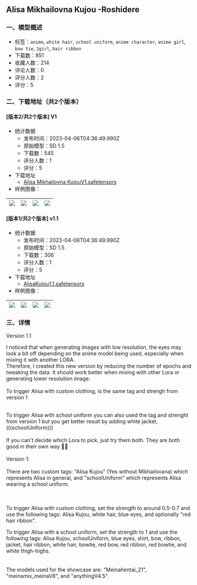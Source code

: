 ## Alisa Mikhailovna Kujou -Roshidere
### 一、模型概述

- 标签：`anime`, `white hair`, `school uniform`, `anime character`, `anime girl`, `bow tie`, `1girl`, `hair ribbon`
- 下载数：851
- 收藏人数：214
- 评论人数：0
- 评分人数：2
- 评分：5

### 二、下载地址（共2个版本）

#### [版本2/共2个版本] V1

- 统计数据
  - 发布时间：2023-04-06T04:36:49.990Z
  - 原始模型：SD 1.5
  - 下载数：545
  - 评分人数：1
  - 评分：5
- 下载地址
  - [Alisa Mikhailovna KujouV1.safetensors](https://civitai.com/api/download/models/34428)
- 样例图像：

| <img src="https://image.civitai.com/xG1nkqKTMzGDvpLrqFT7WA/b29c07c3-ab9c-4f04-c0e0-5812f9deb200/width=450/393411.jpeg" /> | <img src="https://image.civitai.com/xG1nkqKTMzGDvpLrqFT7WA/899278d4-a767-443e-2c10-948e3d672a00/width=450/393420.jpeg" /> | <img src="https://image.civitai.com/xG1nkqKTMzGDvpLrqFT7WA/ad638363-a42d-4927-bc93-efd2cc7a4300/width=450/393417.jpeg" /> | <img src="https://image.civitai.com/xG1nkqKTMzGDvpLrqFT7WA/eed8f774-577d-4d4b-2f12-26a250865a00/width=450/393418.jpeg" /> |
| ---- | ---- | ---- | ---- |

#### [版本1/共2个版本] v1.1

- 统计数据
  - 发布时间：2023-04-06T04:36:49.990Z
  - 原始模型：SD 1.5
  - 下载数：306
  - 评分人数：1
  - 评分：5
- 下载地址
  - [AlisaKujou1.1.safetensors](https://civitai.com/api/download/models/37134)
- 样例图像：

| <img src="https://image.civitai.com/xG1nkqKTMzGDvpLrqFT7WA/0f0b3842-8c93-4ffe-933b-c3a91238bd00/width=450/416832.jpeg" /> | <img src="https://image.civitai.com/xG1nkqKTMzGDvpLrqFT7WA/e8d064d8-d0e5-4d34-4ae5-25c424f7aa00/width=450/416834.jpeg" /> | <img src="https://image.civitai.com/xG1nkqKTMzGDvpLrqFT7WA/e760134e-5727-43a2-cf33-31b56a2e3100/width=450/416835.jpeg" /> | <img src="https://image.civitai.com/xG1nkqKTMzGDvpLrqFT7WA/e447b5ed-4d55-4f7b-9df4-fd43e6534200/width=450/416839.jpeg" /> |
| ---- | ---- | ---- | ---- |


### 三、详情
<p>Version 1.1 <br /></p><p>I noticed that when generating images with low resolution, the eyes may look a bit off depending on the anime model being used, especially when mixing it with another LORA. <br />Therefore, I created this new version by reducing the number of epochs and tweaking the data. It should work better when mixing with other Lora or generating lower resolution image.<br /><br />To trigger Alisa with custom clothing, is the same tag and strengh from version 1</p><p><br />To trigger Alisa with school uniform you can also used the tag and strenght from version 1 but you get better result by adding white jacket, (((schoolUniform)))<br /><br />If you can't decide which Lora to pick, just try them both. They are both good in their own way <strong>🤷‍♂️</strong><br /><br />Version 1:<br /><br />There are two custom tags: "Alisa Kujou" (Yes without Mikhailovana) which represents Alisa in general, and "schoolUniform" which represents Alisa wearing a school uniform.</p><p><br /><br />To trigger Alisa with custom clothing, set the strength to around 0.5-0.7 and use the following tags: Alisa Kujou, white hair, blue eyes, and optionally "red hair ribbon".<br /></p><p>To trigger Alisa with a school uniform, set the strength to 1 and use the following tags: Alisa Kujou, schoolUniform, blue eyes, shirt, bow, ribbon, jacket, hair ribbon, white hair, bowtie, red bow, red ribbon, red bowtie, and white thigh-highs.<br /><br /><br />The models used for the showcase are: "Meinahentai_21", "meinamix_meinaV8", and "anythingV4.5".</p>